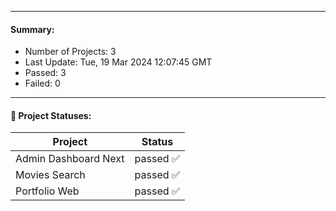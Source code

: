 
---
#### Summary:
<p><ul>
            <li><span>Number of Projects: 3</span></li>
            <li><span>Last Update: Tue, 19 Mar 2024 12:07:45 GMT</span></li>
            <li><span>Passed: 3</span></li>
            <li><span>Failed: 0</span></li>
          </ul></p>
  

---

#### 📝 Project Statuses:
<table>
            <thead>
              <tr>
                <th>Project</th>
                <th>Status</th>
              </tr>
            </thead>
            <tbody>
              <tr>
                                  <td>Admin Dashboard Next</td>
                                  <td>passed ✅</td>
                                </tr><tr>
                                  <td>Movies Search</td>
                                  <td>passed ✅</td>
                                </tr><tr>
                                  <td>Portfolio Web</td>
                                  <td>passed ✅</td>
                                </tr>
            </tbody>
          </table>
  
